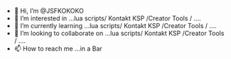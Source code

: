 - 👋 Hi, I’m @JSFKOKOKO
- 👀 I’m interested in ...lua scripts/ Kontakt KSP /Creator Tools / ....
- 🌱 I’m currently learning ...lua scripts/ Kontakt KSP /Creator Tools / ....
- 💞️ I’m looking to collaborate on ...lua scripts/ Kontakt KSP /Creator Tools / ....
- 📫 How to reach me ...in a Bar

<!---
JSFKOKOKO/JSFKOKOKO is a ✨ special ✨ repository because its `README.md` (this file) appears on your GitHub profile.
You can click the Preview link to take a look at your changes.
--->
